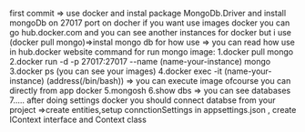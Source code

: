 first commit => use docker and instal package MongoDb.Driver and install mongoDb on 27017 port on docher 
if you want use images docker you can go hub.docker.com and you can see another instances for docker but i use (docker pull mongo)=>instal mongo db
for how use => you can read how use in hub.docker website 
command for run mongo image:
1.docker pull mongo
2.docker run -d -p 27017:27017 --name (name-your-instance) mongo
3.docker ps (you can see your images)
4.docker exec -it (name-your-instance) (address(/bin/bash)) => you can execute image ofcourse you can directly from app docker
5.mongosh
6.show dbs => you can see databases
7.....
after doing settings docker you should connect databse from your project =>create entities,setup connctionSettings in appsettings.json , create IContext interface and Context class
